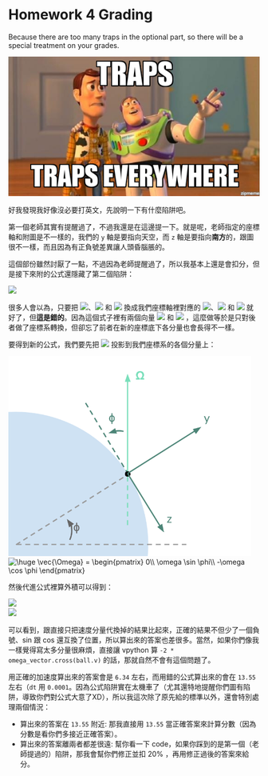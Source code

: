 # Homework 4 Grading

Because there are too many traps in the optional part, so there will be a special treatment on your grades.

![trap_everywhere](trap_everywhere.jpg)

好我發現我好像沒必要打英文，先說明一下有什麼陷阱吧。

第一個老師其實有提醒過了，不過我還是在這邊提一下。就是呢，老師指定的座標軸和附圖是不一樣的，我們的 `y` 軸是要指向天空，而 `z` 軸是要指向**南方**的，跟圖很不一樣，而且因為有正負號差異讓人頭昏腦脹的。

這個部份雖然討厭了一點，不過因為老師提醒過了，所以我基本上還是會扣分，但是接下來附的公式還隱藏了第二個陷阱：

<img src="https://latex.codecogs.com/gif.latex?\dpi{150}&space;\vec{a_C}&space;=&space;-2\vec{\Omega}&space;\times&space;\vec{v}&space;=&space;2&space;\omega&space;\begin{pmatrix}&space;v_n&space;\sin&space;\phi&space;-&space;v_u&space;\cos&space;\phi\\&space;-v_e&space;\sin&space;\phi\\&space;v_e&space;\cos&space;\phi&space;\end{pmatrix}"/>

很多人會以為，只要把 <img src="https://latex.codecogs.com/gif.latex?\inline&space;\dpi{150}&space;v_e" height=14/>、<img src="https://latex.codecogs.com/gif.latex?\inline&space;\dpi{150}&space;v_u" height=14/> 和 <img src="https://latex.codecogs.com/gif.latex?\inline&space;\dpi{150}&space;v_n" height=14/> 換成我們座標軸裡對應的 <img src="https://latex.codecogs.com/gif.latex?\inline&space;\dpi{150}&space;-v_z" height=14/>、<img src="https://latex.codecogs.com/gif.latex?\inline&space;\dpi{150}&space;v_y" height=17/> 和 <img src="https://latex.codecogs.com/gif.latex?\inline&space;\dpi{150}&space;v_x" height=14/> 就好了，但**這是錯的**。因為這個式子裡有兩個向量 <img src="https://latex.codecogs.com/gif.latex?\inline&space;\dpi{150}&space;\vec{\Omega}" height=18/> 和 <img src="https://latex.codecogs.com/gif.latex?\inline&space;\dpi{150}&space;\vec{v}" height=16/> ，這麼做等於是只對後者做了座標系轉換，但卻忘了前者在新的座標底下各分量也會長得不一樣。

要得到新的公式，我們要先把 <img src="https://latex.codecogs.com/gif.latex?\inline&space;\dpi{150}&space;\vec{\Omega}" height=18/> 投影到我們座標系的各個分量上：

<img src="my_coordinate.png" height="400"/>

<img src="https://latex.codecogs.com/gif.latex?\dpi{150}&space;\huge&space;\vec{\Omega}&space;=&space;\begin{pmatrix}&space;0\\&space;\omega&space;\sin&space;\phi\\&space;-\omega&space;\cos&space;\phi&space;\end{pmatrix}" title="\huge \vec{\Omega} = \begin{pmatrix} 0\\ \omega \sin \phi\\ -\omega \cos \phi \end{pmatrix}"  height=80/>

然後代進公式裡算外積可以得到：

<img src="https://latex.codecogs.com/gif.latex?\dpi{150}&space;\huge&space;\vec{a_C}&space;=&space;-2\vec{\Omega}&space;\times&space;\vec{v}&space;=&space;\begin{pmatrix}&space;\hat{x}&space;&&space;\hat{y}&space;&&space;\hat{z}\\&space;0&space;&&space;-2\omega&space;\sin&space;\phi&space;&&space;2\omega&space;\cos&space;\phi&space;\\&space;v_x&space;&&space;v_y&space;&&space;v_z&space;\end{pmatrix}" height="85">
<br/>
<img src="https://latex.codecogs.com/gif.latex?\dpi{150}&space;\huge&space;\vec{a_C}&space;=&space;2\omega\begin{pmatrix}&space;-v_z\sin\phi&space;-&space;v_y\cos\phi\\&space;v_x\cos\phi\\&space;v_x\sin\phi&space;\end{pmatrix}" height=85 />

可以看到，跟直接只把速度分量代換掉的結果比起來，正確的結果不但少了一個負號、sin 跟 cos 還互換了位置，所以算出來的答案也差很多。當然，如果你們像我一樣覺得寫太多分量很麻煩，直接讓 vpython 算 `-2 * omega_vector.cross(ball.v)` 的話，那就自然不會有這個問題了。

用正確的加速度算出來的答案會是 `6.34` 左右，而用錯的公式算出來的會在 `13.55` 左右（`dt` 用 `0.0001`。因為公式陷阱實在太機車了（尤其還特地提醒你們圖有陷阱，導致你們對公式大意了XD），所以我這次除了原先給的標準以外，還會特別處理兩個情況：

* 算出來的答案在 `13.55` 附近: 那我直接用 `13.55` 當正確答案來計算分數（因為分數是看你們多接近正確答案）。
* 算出來的答案離兩者都差很遠: 幫你看一下 code，如果你踩到的是第一個（老師提過的）陷阱，那我會幫你們修正並扣 20% ，再用修正過後的答案來給分。
 
